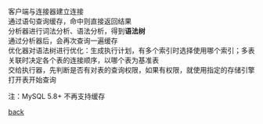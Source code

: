 客户端与连接器建立连接  
通过语句查询缓存，命中则直接返回结果  
分析器进行词法分析、语法分析，得到**语法树**  
通过分析器后，会再次查询一遍缓存  
优化器对语法树进行优化：生成执行计划，有多个索引时选择使用哪个索引；多表关联时决定各个表的连接顺序，以哪个表为基准表  
交给执行器，先判断是否有对表的查询权限，如果有权限，就使用指定的存储引擎打开表开始查询  

注：MySQL 5.8+ 不再支持缓存  

[back](../12.md)  